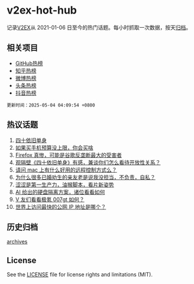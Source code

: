 # v2ex-hot-hub

 记录[V2EX](https://www.v2ex.com/)从 2021-01-06 日至今的热门话题。每小时抓取一次数据，按天[归档](archives)。
 
 ## 相关项目

- [GitHub热榜](https://github.com/snaildev/github-hot-hub)
- [知乎热榜](https://github.com/snaildev/zhihu-hot-hub)
- [微博热榜](https://github.com/snaildev/weibo-hot-hub)
- [头条热榜](https://github.com/snaildev/toutiao-hot-hub)
- [抖音热榜](https://github.com/snaildev/douyin-hot-hub)


 `更新时间：2025-05-04 04:09:54 +0800`

## 热议话题

1. [四十依旧单身](https://www.v2ex.com/t/1129467)
1. [如果买手机预算没上限，你会买啥](https://www.v2ex.com/t/1129511)
1. [Firefox 真惨，可能是谷歌反垄断最大的受害者](https://www.v2ex.com/t/1129489)
1. [观隔壁《四十依旧单身》有感，兼谈你们怎么看待开放性关系？](https://www.v2ex.com/t/1129534)
1. [请问 mac 上有什么好用的远程控制方式么？](https://www.v2ex.com/t/1129470)
1. [为什么很多已婚劝生的亲友老是说我没担当，不负责，自私？](https://www.v2ex.com/t/1129487)
1. [涩涩是第一生产力，油猴脚本，看片新姿势](https://www.v2ex.com/t/1129498)
1. [AI 给出的硬盘隔离方案，诸位看看如何](https://www.v2ex.com/t/1129504)
1. [V 友们看看极氪 007gt 如何？](https://www.v2ex.com/t/1129482)
1. [世界上访问最快的公网 IP 地址是哪个？](https://www.v2ex.com/t/1129488)

## 历史归档

[archives](archives)

## License

See the [LICENSE](LICENSE) file for license rights and limitations (MIT).

